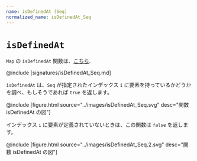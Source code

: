```yaml
---
name: isDefinedAt (Seq)
normalized_name: isDefinedAt_Seq
---
```


# `isDefinedAt`

`Map` の `isDefinedAt` 関数は、[こちら](./isDefinedAt_Map).

@include [signatures/isDefinedAt_Seq.md]

`isDefinedAt` は、`Seq` が指定されたインデックス `i` に要素を持っているかどうかを調べ、もしそうであれば `true` を返します。

@include [figure.html source="../images/isDefinedAt_Seq.svg" desc="関数 isDefinedAt の図"]

インデックス `i` に要素が定義されていないときは、この関数は `false` を返します。

@include [figure.html source="../images/isDefinedAt_Seq.2.svg" desc="関数 isDefinedAt の図"]
